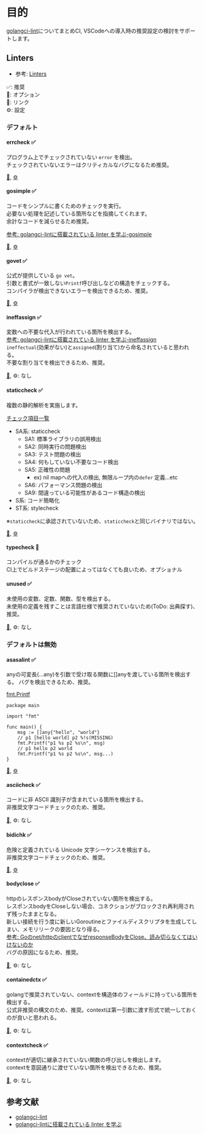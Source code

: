 # 目的

[golangci-lint](https://github.com/golangci/golangci-lint)についてまとめCI, VSCodeへの導入時の推奨設定の検討をサポートします。

## Linters

* 参考: [Linters](https://golangci-lint.run/usage/linters/#asasalint)

✅: 推奨  
🔧: オプション  
🔗: リンク  
⚙: 設定  

### デフォルト
#### errcheck ✅

プログラム上でチェックされていない `error` を検出。  
チェックされていないエラーはクリティカルなバグになるため推奨。

[🔗](https://github.com/kisielk/errcheck), [⚙](https://golangci-lint.run/usage/linters/#errcheck)

#### gosimple ✅

コードをシンプルに書くためのチェックを実行。  
必要ない処理を記述している箇所などを指摘してくれます。  
余計なコードを減らせるため推奨。

[参考: golangci-lintに搭載されている linter を学ぶ-gosimple](https://zenn.dev/sanpo_shiho/books/61bc1e1a30bf27/viewer/642fe9#gosimple)

[🔗](https://github.com/dominikh/go-tools/tree/master/simple), [⚙](https://golangci-lint.run/usage/linters/#gosimple)

#### govet ✅

公式が提供している `go vet`。  
引数と書式が一致しない`Printf`呼び出しなどの構造をチェックする。  
コンパイラが検出できないエラーを検出できるため、推奨。

[🔗](https://pkg.go.dev/cmd/vet), [⚙](https://golangci-lint.run/usage/linters/#govet)

#### ineffassign ✅

変数への不要な代入が行われている箇所を検出する。  
[参考: golangci-lintに搭載されている linter を学ぶ-ineffassign](https://zenn.dev/sanpo_shiho/books/61bc1e1a30bf27/viewer/642fe9#gosimple)  
`ineffectual`(効果がない)と`assigned`(割り当て)から命名されていると思われる。  
不要な割り当てを検出できるため、推奨。

[🔗](https://github.com/gordonklaus/ineffassign), ⚙: なし

#### staticcheck ✅

複数の静的解析を実施します。

[チェック項目一覧](https://staticcheck.io/docs/checks/)
- SA系: staticcheck
  - SA1: 標準ライブラリの誤用検出
  - SA2: 同時実行の問題検出
  - SA3: テスト問題の検出
  - SA4: 何もしていない不要なコード検出
  - SA5: 正確性の問題
    - ex) nil mapへの代入の検出, 無限ループ内の`defer` 定義...etc
  - SA6: パフォーマンス問題の検出
  - SA9: 間違っている可能性があるコード構造の検出
- S系: コード簡略化
- ST系: stylecheck

※`staticcheck`に承認されていないため、`staticcheck`と同じバイナリではない。

[🔗](https://staticcheck.io/), [⚙](https://golangci-lint.run/usage/linters/#staticcheck)

#### typecheck 🔧

コンパイルが通るかのチェック  
CI上でビルドステージの配置によってはなくても良いため、オプショナル  

#### unused ✅

未使用の変数、定数、関数、型を検出する。  
未使用の定義を残すことは言語仕様で推奨されていないため(ToDo: 出典探す)、推奨。

[🔗](https://github.com/dominikh/go-tools/tree/master/unused), ⚙: なし

### デフォルトは無効

#### asasalint ✅

anyの可変長(...any)を引数で受け取る関数に[]anyを渡している箇所を検出する。
バグを検出できるため、推奨。

[fmt.Printf](https://pkg.go.dev/fmt#Printf)

```golang
package main

import "fmt"

func main() {
	msg := []any{"hello", "world"}
	// p1 [hello world] p2 %!s(MISSING)
	fmt.Printf("p1 %s p2 %s\n", msg)
	// p1 hello p2 world
	fmt.Printf("p1 %s p2 %s\n", msg...)
}
```

[🔗](https://github.com/alingse/asasalint), [⚙](https://golangci-lint.run/usage/linters/#asasalint)

#### asciicheck ✅

コードに非 ASCII 識別子が含まれている箇所を検出する。  
非推奨文字コードチェックのため、推奨。

[🔗](https://github.com/tdakkota/asciicheck), ⚙: なし

#### bidichk ✅

危険と定義されている Unicode 文字シーケンスを検出する。  
非推奨文字コードチェックのため、推奨。

[🔗](https://github.com/alingse/asasalint), [⚙](https://golangci-lint.run/usage/linters/#asasalint)

#### bodyclose ✅

httpのレスポンスbodyがCloseされていない箇所を検出する。  
レスポンスbodyをCloseしない場合、コネクションがブロックされ再利用されず残ったままとなる。  
新しい接続を行う度に新しいGoroutineとファイルディスクリプタを生成してしまい、メモリリークの要因となり得る。  
[参考: Goのnet/httpのclientでなぜresponseBodyをClose、読み切らなくてはいけないのか](https://zenn.dev/cube/articles/4ce18a672fc991#responsebody%E3%82%92close%E3%81%97%E3%81%AA%E3%81%84%E3%81%A8%E3%81%84%E3%81%91%E3%81%AA%E3%81%84%E3%82%8F%E3%81%91)  
バグの原因になるため、推奨。

[🔗](https://github.com/timakin/bodyclose), ⚙: なし

#### containedctx ✅

golangで推奨されていない、contextを構造体のフィールドに持っている箇所を検出する。  
公式非推奨の構文のため、推奨。contextは第一引数に渡す形式で統一しておくのが良いと思われる。  

[🔗](https://github.com/sivchari/containedctx), ⚙: なし

#### contextcheck ✅

contextが適切に継承されていない関数の呼び出しを検出します。  
contextを意図通りに渡せていない箇所を検出できるため、推奨。

[🔗](https://github.com/kkHAIKE/contextcheck), ⚙: なし


## 参考文献

* [golangci-lint](https://github.com/golangci/golangci-lint)
* [golangci-lintに搭載されている linter を学ぶ](https://zenn.dev/sanpo_shiho/books/61bc1e1a30bf27/viewer/642fe9)